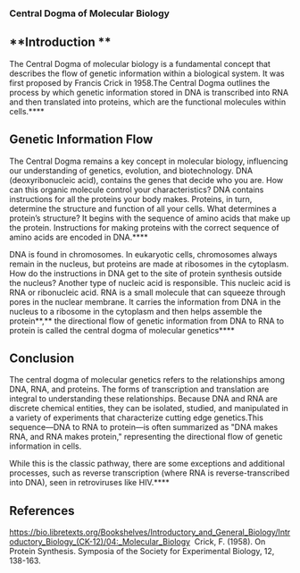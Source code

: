 ### **Central Dogma of Molecular Biology**


## **Introduction **

The Central Dogma of molecular biology is a fundamental concept that describes the flow of genetic information within a biological system. It was first proposed by Francis Crick in 1958.The Central Dogma outlines the process by which genetic information stored in DNA is transcribed into RNA and then translated into proteins, which are the functional molecules within cells.****

## **Genetic Information Flow**

The Central Dogma remains a key concept in molecular biology, influencing our understanding of genetics, evolution, and biotechnology. DNA (deoxyribonucleic acid), contains the genes that decide who you are. How can this organic molecule control your characteristics? DNA contains instructions for all the proteins your body makes. Proteins, in turn, determine the structure and function of all your cells. What determines a protein’s structure? It begins with the sequence of amino acids that make up the protein. Instructions for making proteins with the correct sequence of amino acids are encoded in DNA.****

DNA is found in chromosomes. In eukaryotic cells, chromosomes always remain in the nucleus, but proteins are made at ribosomes in the cytoplasm. How do the instructions in DNA get to the site of protein synthesis outside the nucleus? Another type of nucleic acid is responsible. This nucleic acid is RNA or ribonucleic acid. RNA is a small molecule that can squeeze through pores in the nuclear membrane. It carries the information from DNA in the nucleus to a ribosome in the cytoplasm and then helps assemble the protein**,** the directional flow of genetic information from DNA to RNA to protein is called the central dogma of molecular genetics****

## **Conclusion**

The central dogma of molecular genetics refers to the relationships among DNA, RNA, and proteins. The forms of transcription and translation are integral to understanding these relationships. Because DNA and RNA are discrete chemical entities, they can be isolated, studied, and manipulated in a variety of experiments that characterize cutting edge genetics.This sequence—DNA to RNA to protein—is often summarized as "DNA makes RNA, and RNA makes protein," representing the directional flow of genetic information in cells.

While this is the classic pathway, there are some exceptions and additional processes, such as reverse transcription (where RNA is reverse-transcribed into DNA), seen in retroviruses like HIV.****

## **References**

<https://bio.libretexts.org/Bookshelves/Introductory_and_General_Biology/Introductory_Biology_(CK-12)/04:_Molecular_Biology>  Crick, F. (1958). On Protein Synthesis. Symposia of the Society for Experimental Biology, 12, 138-163.
